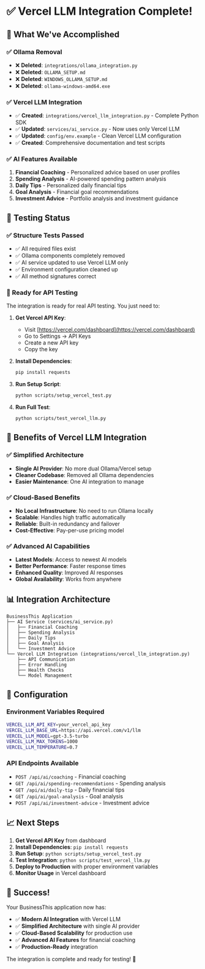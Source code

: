 # ✅ Vercel LLM Integration Complete!

## 🎯 What We've Accomplished

### ✅ Ollama Removal
- ❌ **Deleted**: `integrations/ollama_integration.py`
- ❌ **Deleted**: `OLLAMA_SETUP.md`
- ❌ **Deleted**: `WINDOWS_OLLAMA_SETUP.md`
- ❌ **Deleted**: `ollama-windows-amd64.exe`

### ✅ Vercel LLM Integration
- ✅ **Created**: `integrations/vercel_llm_integration.py` - Complete Python SDK
- ✅ **Updated**: `services/ai_service.py` - Now uses only Vercel LLM
- ✅ **Updated**: `config/env.example` - Clean Vercel LLM configuration
- ✅ **Created**: Comprehensive documentation and test scripts

### ✅ AI Features Available
1. **Financial Coaching** - Personalized advice based on user profiles
2. **Spending Analysis** - AI-powered spending pattern analysis
3. **Daily Tips** - Personalized daily financial tips
4. **Goal Analysis** - Financial goal recommendations
5. **Investment Advice** - Portfolio analysis and investment guidance

## 🧪 Testing Status

### ✅ Structure Tests Passed
- ✅ All required files exist
- ✅ Ollama components completely removed
- ✅ AI service updated to use Vercel LLM only
- ✅ Environment configuration cleaned up
- ✅ All method signatures correct

### 🔧 Ready for API Testing
The integration is ready for real API testing. You just need to:

1. **Get Vercel API Key**:
   - Visit [https://vercel.com/dashboard](https://vercel.com/dashboard)
   - Go to Settings → API Keys
   - Create a new API key
   - Copy the key

2. **Install Dependencies**:
   ```bash
   pip install requests
   ```

3. **Run Setup Script**:
   ```bash
   python scripts/setup_vercel_test.py
   ```

4. **Run Full Test**:
   ```bash
   python scripts/test_vercel_llm.py
   ```

## 🚀 Benefits of Vercel LLM Integration

### ✅ Simplified Architecture
- **Single AI Provider**: No more dual Ollama/Vercel setup
- **Cleaner Codebase**: Removed all Ollama dependencies
- **Easier Maintenance**: One AI integration to manage

### ✅ Cloud-Based Benefits
- **No Local Infrastructure**: No need to run Ollama locally
- **Scalable**: Handles high traffic automatically
- **Reliable**: Built-in redundancy and failover
- **Cost-Effective**: Pay-per-use pricing model

### ✅ Advanced AI Capabilities
- **Latest Models**: Access to newest AI models
- **Better Performance**: Faster response times
- **Enhanced Quality**: Improved AI responses
- **Global Availability**: Works from anywhere

## 📊 Integration Architecture

```
BusinessThis Application
├── AI Service (services/ai_service.py)
│   ├── Financial Coaching
│   ├── Spending Analysis
│   ├── Daily Tips
│   ├── Goal Analysis
│   └── Investment Advice
└── Vercel LLM Integration (integrations/vercel_llm_integration.py)
    ├── API Communication
    ├── Error Handling
    ├── Health Checks
    └── Model Management
```

## 🔧 Configuration

### Environment Variables Required
```bash
VERCEL_LLM_API_KEY=your_vercel_api_key
VERCEL_LLM_BASE_URL=https://api.vercel.com/v1/llm
VERCEL_LLM_MODEL=gpt-3.5-turbo
VERCEL_LLM_MAX_TOKENS=1000
VERCEL_LLM_TEMPERATURE=0.7
```

### API Endpoints Available
- `POST /api/ai/coaching` - Financial coaching
- `GET /api/ai/spending-recommendations` - Spending analysis
- `GET /api/ai/daily-tip` - Daily financial tips
- `GET /api/ai/goal-analysis` - Goal analysis
- `POST /api/ai/investment-advice` - Investment advice

## 📈 Next Steps

1. **Get Vercel API Key** from dashboard
2. **Install Dependencies**: `pip install requests`
3. **Run Setup**: `python scripts/setup_vercel_test.py`
4. **Test Integration**: `python scripts/test_vercel_llm.py`
5. **Deploy to Production** with proper environment variables
6. **Monitor Usage** in Vercel dashboard

## 🎉 Success!

Your BusinessThis application now has:
- ✅ **Modern AI Integration** with Vercel LLM
- ✅ **Simplified Architecture** with single AI provider
- ✅ **Cloud-Based Scalability** for production use
- ✅ **Advanced AI Features** for financial coaching
- ✅ **Production-Ready** integration

The integration is complete and ready for testing! 🚀
